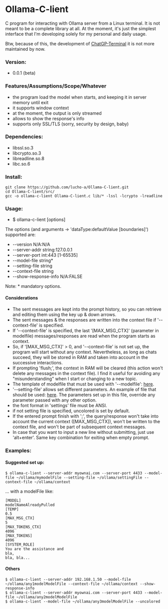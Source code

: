 # Ollama-C-lient

C program for interacting with Ollama server from a Linux terminal. It is not meant to be a complete library at all. At the moment, it's just the simplest interface that I'm developing solely for my personal and daily usage.

Btw, because of this, the development of [ChatGP-Terminal](https://github.com/Lucho-A/ChatGP-Terminal) it is not more maintained by now.

### Version:

- 0.0.1 (beta)

### Features/Assumptions/Scope/Whatever

- the program load the model when starts, and keeping it in server memory until exit
- it supports window context
- at the moment, the output is only streamed
- allows to show the response's info
- supports only SSL/TLS (sorry, security by design, baby)

### Dependencies:

- libssl.so.3
- libcrypto.so.3
- libreadline.so.8
- libc.so.6

### Install:

```
git clone https://github.com/lucho-a/Ollama-C-lient.git
cd Ollama-C-lient/src/
gcc -o ollama-c-lient Ollama-C-lient.c lib/* -lssl -lcrypto -lreadline
```

### Usage:

- $ ollama-c-lient [options]

The options (and arguments -> 'dataType:defaultValue [boundaries]') supported are:

- --version             N/A:N/A
- --server-addr         string:127.0.0.1
- --server-port         int:443 [1-65535]
- --model-file          string*
- --setting-file        string
- --context-file        string
- --show-response-info  N/A:FALSE

Note: * mandatory options.

#### Considerations

- The sent messages are kept into the prompt history, so you can retrieve and editing them using the key up & down arrows.
- The sent messages & the responses are written into the context file if '--context-file' is specified.
- If '--context-file' is specified, the last '[MAX_MSG_CTX]' (parameter in modelfile) messages/responses are read when the program starts as context.
- So, if '[MAX_MSG_CTX]' > 0, and '--context-file' is not set up, the program will start without any context. Nevertheless, as long as chats succeed, they will be stored in RAM and taken into account in the successive interactions.
- If prompting 'flush;', the context in RAM will be cleared (this action won't delete any messages in the context file). I find it useful for avoiding any "misunderstanding" when I start or changing to a new topic.
- The template of modelfile that must be used with '--modelfile': [here](https://github.com/Lucho-A/Ollama-C-lient/tree/master/modelfile).
- '--setting-file' allows set different parameters. An example of file that should be used: [here](https://github.com/Lucho-A/Ollama-C-lient/tree/master/settingfile). The parameters set up in this file, override any parameter passed with any other option.
- the font format in 'settings' file must be ANSI.
- if not setting file is specified, uncolored is set by default.
- If the entered prompt finish with ';', the query/response won't take into account the current context ([MAX_MSG_CTX]), won't be written to the context file, and won't be part of subsequent context messages.
- In case that you want to input a new line without submitting, just use 'alt+enter'. Same key combination for exiting when empty prompt.

### Examples:

#### Suggested set up:

```
$ ollama-c-lient --server-addr myownai.com --server-port 4433 --model-file ~/ollama/mymodelFile --setting-file ~/ollama/settingFile --context-file ~/ollama/context
```

... with a modelFile like:

```
[MODEL]
modelNameAlreadyPulled
[TEMP]
0.5
[MAX_MSG_CTX]
5
[MAX_TOKENS_CTX]
4096
[MAX_TOKENS]
4096
[SYSTEM_ROLE]
You are the assistance and
bla,
bla, bla...
```

#### Others

```
$ ollama-c-lient --server-addr 192.168.1.50 --model-file ~/ollama/any1modelModelFile --context-file ~/ollama/context --show-response-info
$ ollama-c-lient --server-addr myownai.com --server-port 4433 --model-file ~/ollama/any2modelModelFile
$ ollama-c-lient --model-file ~/ollama/any3modelModelFile --uncolored
```





